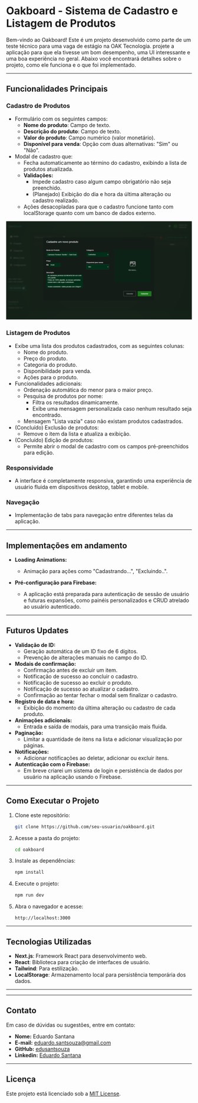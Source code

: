 # Oakboard - Sistema de Cadastro e Listagem de Produtos

Bem-vindo ao Oakboard! Este é um projeto desenvolvido como parte de um teste técnico para uma vaga de estágio na OAK Tecnologia. projete a aplicação para que ela tivesse um bom desempenho, uma UI interessante e uma boa experiência no geral. Abaixo você encontrará detalhes sobre o projeto, como ele funciona e o que foi implementado.

---

## Funcionalidades Principais

### Cadastro de Produtos
- Formulário com os seguintes campos:
  - **Nome do produto**: Campo de texto.
  - **Descrição do produto**: Campo de texto.
  - **Valor do produto**: Campo numérico (valor monetário).
  - **Disponível para venda**: Opção com duas alternativas: "Sim" ou "Não".
- Modal de cadastro que:
  - Fecha automaticamente ao término do cadastro, exibindo a lista de produtos atualizada.
  - **Validações:**
    - Impede cadastro caso algum campo obrigatório não seja preenchido.
    - (Planejado) Exibição do dia e hora da última alteração ou cadastro realizado.
  - Ações desacopladas para que o cadastro funcione tanto com localStorage quanto com um banco de dados externo.

![Tela de Cadastro de Produto](image.png)

### Listagem de Produtos
- Exibe uma lista dos produtos cadastrados, com as seguintes colunas:
  - Nome do produto.
  - Preço do produto.
  - Categoria do produto.
  - Disponibilidade para venda.
  - Ações para o produto.
- Funcionalidades adicionais:
  - Ordenação automática do menor para o maior preço.
  - Pesquisa de produtos por nome:
    - Filtra os resultados dinamicamente.
    - Exibe uma mensagem personalizada caso nenhum resultado seja encontrado.
  - Mensagem "Lista vazia" caso não existam produtos cadastrados.
- (Concluído) Exclusão de produtos:
  - Remove o item da lista e atualiza a exibição.
- (Concluído) Edição de produtos:
  - Permite abrir o modal de cadastro com os campos pré-preenchidos para edição.

### Responsividade
- A interface é completamente responsiva, garantindo uma experiência de usuário fluida em dispositivos desktop, tablet e mobile.

### Navegação
- Implementação de tabs para navegação entre diferentes telas da aplicação.

---

## Implementações em andamento

- **Loading Animations:**
  - Animação para ações como "Cadastrando...", "Excluindo..".

- **Pré-configuração para Firebase:**
  - A aplicação está preparada para autenticação de sessão de usuário e futuras expansões, como painéis personalizados e CRUD atrelado ao usuário autenticado.

---

## Futuros Updates

- **Validação de ID:**
  - Geração automática de um ID fixo de 6 dígitos.
  - Prevenção de alterações manuais no campo do ID.
- **Modais de confirmação:**
  - Confirmação antes de excluir um item.
  - Notificação de sucesso ao concluir o cadastro.
  - Notificação de sucesso ao excluir o produto.
  - Notificação de sucesso ao atualizar o cadastro.
  - Confirmação ao tentar fechar o modal sem finalizar o cadastro.
- **Registro de data e hora:**
  - Exibição do momento da última alteração ou cadastro de cada produto.
- **Animações adicionais:**
  - Entrada e saída de modais, para uma transição mais fluida.
- **Paginação:**
  - Limitar a quantidade de itens na lista e adicionar visualização por páginas.
- **Notificações:**
  - Adicionar notificações ao deletar, adicionar ou excluir itens.
- **Autenticação com o Firebase:**
  - Em breve criarei um sistema de login e persistência de dados por usuário na aplicação usando o Firebase.  

---

## Como Executar o Projeto

1. Clone este repositório:
   ```bash
   git clone https://github.com/seu-usuario/oakboard.git
   ```
2. Acesse a pasta do projeto:
   ```bash
   cd oakboard
   ```
3. Instale as dependências:
   ```bash
   npm install
   ```
4. Execute o projeto:
   ```bash
   npm run dev
   ```
5. Abra o navegador e acesse:
   ```
   http://localhost:3000
   ```

---

## Tecnologias Utilizadas

- **Next.js**: Framework React para desenvolvimento web.
- **React**: Biblioteca para criação de interfaces de usuário.
- **Tailwind**: Para estilização.
- **LocalStorage**: Armazenamento local para persistência temporária dos dados.

---

---

## Contato

Em caso de dúvidas ou sugestões, entre em contato:
- **Nome:** Eduardo Santana
- **E-mail:** eduardo.santsouza@gmail.com
- **GitHub:** [edusantsouza](https://github.com/edusantsouza)
- **Linkedin:** [Eduardo Santana](https://www.linkedin.com/in/eduardo-sant-souza/)

---

## Licença

Este projeto está licenciado sob a [MIT License](https://opensource.org/licenses/MIT).

